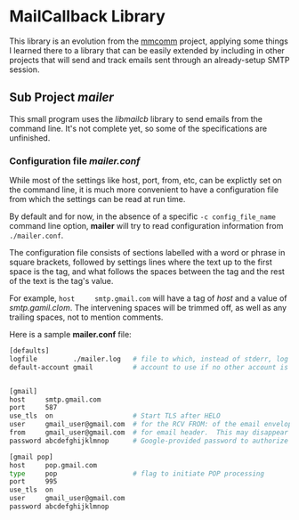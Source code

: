 # MailCallback Library

This library is an evolution from the [mmcomm](https://www.github.com/cjungmann/mmcomm.git) project,
applying some things I learned there to a library that
can be easily extended by including in other projects
that will send and track emails sent through an already-setup
SMTP session.

## Sub Project *mailer*

This small program uses the *libmailcb* library to send
emails from the command line.  It's not complete yet, so
some of the specifications are unfinished.

### Configuration file *mailer.conf*

While most of the settings like host, port, from, etc,
can be explictly set on the command line, it is much more
convenient to have a configuration file from which the 
settings can be read at run time.

By default and for now, in the absence of a specific
`-c config_file_name` command line option, **mailer**
will try to read configuration information from `./mailer.conf`.

The configuration file consists of sections labelled
with a word or phrase in square brackets, followed by
settings lines where the text up to the first space is
the tag, and what follows the spaces between the tag
and the rest of the text is the tag's value.

For example, `host     smtp.gmail.com` will have a tag
of *host* and a value of *smtp.gamil.clom*.  The
intervening spaces will be trimmed off, as well as any
trailing spaces, not to mention comments.

Here is a sample **mailer.conf** file:

~~~sh
[defaults]
logfile         ./mailer.log   # file to which, instead of stderr, log messages should be written.
default-account gmail          # account to use if no other account is specified


[gmail]
host     smtp.gmail.com
port     587
use_tls  on                    # Start TLS after HELO
user     gmail_user@gmail.com  # for the RCV FROM: of the email envelope
from     gmail_user@gmail.com  # for email header.  This may disappear
password abcdefghijklmnop      # Google-provided password to authorize two-factor authentication.

[gmail pop]
host     pop.gmail.com
type     pop                   # flag to initiate POP processing
port     995
use_tls  on
user     gmail_user@gmail.com
password abcdefghijklmnop
~~~


